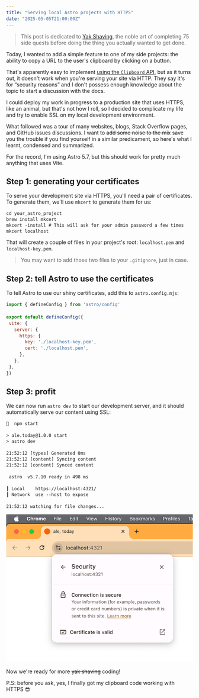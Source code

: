 ```yaml
---
title: "Serving local Astro projects with HTTPS"
date: "2025-05-05T21:00:00Z"
---
```


> This post is dedicated to [Yak Shaving](https://en.wiktionary.org/wiki/yak_shaving), the noble art of completing 75 side quests before doing the thing you actually wanted to get done.

Today, I wanted to add a simple feature to one of my side projects: the ability to copy a URL to the user's clipboard by clicking on a button.

That's apparently easy to implement [using the `Clipboard` API](https://developer.mozilla.org/en-US/docs/Web/API/Clipboard), but as it turns out, it doesn't work when you're serving your site via HTTP. They say it's for “security reasons” and I don't possess enough knowledge about the topic to start a discussion with the docs.

I could deploy my work in progress to a production site that uses HTTPS, like an animal, but that's not how I roll, so I decided to complicate my life and try to enable SSL on my local development environment.

What followed was a tour of many websites, blogs, Stack Overflow pages, and GitHub issues discussions. I want to ~~add some noise to the mix~~ save you the trouble if you find yourself in a similar predicament, so here's what I learnt, condensed and summarized.

For the record, I'm using Astro 5.7, but this should work for pretty much anything that uses Vite.

## Step 1: generating your certificates

To serve your development site via HTTPS, you'll need a pair of certificates. To generate them, we'll use `mkcert` to generate them for us:

```shell
cd your_astro_project
brew install mkcert
mkcert -install # This will ask for your admin password a few times
mkcert localhost
```

That will create a couple of files in your project's root: `localhost.pem` and `localhost-key.pem`.

> You may want to add those two files to your `.gitignore`, just in case.

## Step 2: tell Astro to use the certificates

To tell Astro to use our shiny certificates, add this to `astro.config.mjs`:

```js
import { defineConfig } from 'astro/config'

export default defineConfig({
 vite: {
   server: {
     https: {
       key: './localhost-key.pem',
       cert: './localhost.pem',
     },
   },
 },
})
```

## Step 3: profit

We can now run `astro dev` to start our development server, and it should automatically serve our content using SSL:

```shell
🍊  npm start

> ale.today@1.0.0 start
> astro dev

21:52:12 [types] Generated 0ms
21:52:12 [content] Syncing content
21:52:12 [content] Synced content

 astro  v5.7.10 ready in 498 ms

┃ Local    https://localhost:4321/
┃ Network  use --host to expose

21:52:12 watching for file changes...
```

![It works!](../../images/mkcert-ssl.png)

Now we're ready for more ~~yak shaving~~ coding!

P.S: before you ask, yes, I finally got my clipboard code working with HTTPS 😎
